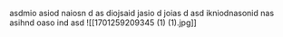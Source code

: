 asdmio asiod naiosn d
as diojsaid jasio d joias d
asd ikniodnasonid nas
asihnd oaso ind asd 
![[1701259209345 (1) (1).jpg]]